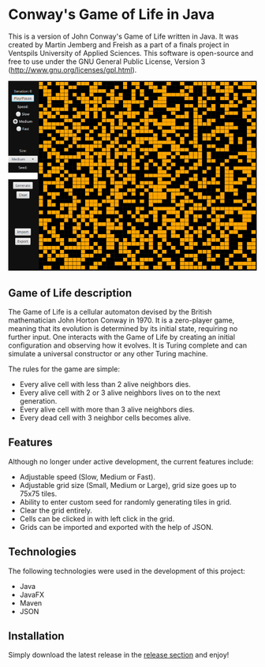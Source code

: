# Conway's Game of Life in Java
This is a version of John Conway's Game of Life written in Java. It was created by Martin Jemberg and Freish as a part of a finals project in Ventspils University of Applied Sciences. This software is open-source and free to use under the GNU General Public License, Version 3 (http://www.gnu.org/licenses/gpl.html).

![Showcase Image](image.png)

## Game of Life description
The Game of Life is a cellular automaton devised by the British mathematician John Horton Conway in 1970. It is a zero-player game, meaning that its evolution is determined by its initial state, requiring no further input. One interacts with the Game of Life by creating an initial configuration and observing how it evolves. It is Turing complete and can simulate a universal constructor or any other Turing machine. 

The rules for the game are simple:
* Every alive cell with less than 2 alive neighbors dies.
* Every alive cell with 2 or 3 alive neighbors lives on to the next generation.
* Every alive cell with more than 3 alive neighbors dies.
* Every dead cell with 3 neighbor cells becomes alive.

## Features
Although no longer under active development, the current features include:
* Adjustable speed (Slow, Medium or Fast).
* Adjustable grid size (Small, Medium or Large), grid size goes up to 75x75 tiles.
* Ability to enter custom seed for randomly generating tiles in grid.
* Clear the grid entirely.
* Cells can be clicked in with left click in the grid.
* Grids can be imported and exported with the help of JSON.

## Technologies
The following technologies were used in the development of this project:
* Java
* JavaFX
* Maven
* JSON

## Installation
Simply download the latest release in the [release section](https://github.com/MartinJemberg/Java_GameOfLife/releases) and enjoy! 
